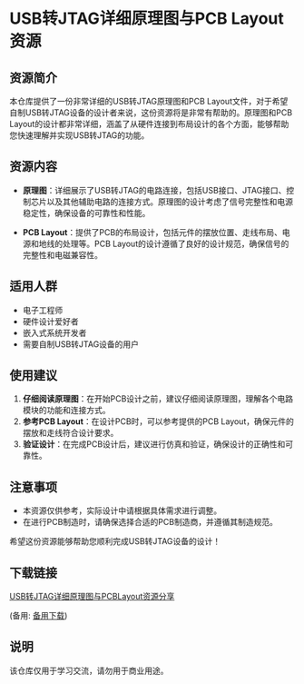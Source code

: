 # USB转JTAG详细原理图与PCB Layout资源

## 资源简介

本仓库提供了一份非常详细的USB转JTAG原理图和PCB Layout文件，对于希望自制USB转JTAG设备的设计者来说，这份资源将是非常有帮助的。原理图和PCB Layout的设计都非常详细，涵盖了从硬件连接到布局设计的各个方面，能够帮助您快速理解并实现USB转JTAG的功能。

## 资源内容

- **原理图**：详细展示了USB转JTAG的电路连接，包括USB接口、JTAG接口、控制芯片以及其他辅助电路的连接方式。原理图的设计考虑了信号完整性和电源稳定性，确保设备的可靠性和性能。
  
- **PCB Layout**：提供了PCB的布局设计，包括元件的摆放位置、走线布局、电源和地线的处理等。PCB Layout的设计遵循了良好的设计规范，确保信号的完整性和电磁兼容性。

## 适用人群

- 电子工程师
- 硬件设计爱好者
- 嵌入式系统开发者
- 需要自制USB转JTAG设备的用户

## 使用建议

1. **仔细阅读原理图**：在开始PCB设计之前，建议仔细阅读原理图，理解各个电路模块的功能和连接方式。
2. **参考PCB Layout**：在设计PCB时，可以参考提供的PCB Layout，确保元件的摆放和走线符合设计要求。
3. **验证设计**：在完成PCB设计后，建议进行仿真和验证，确保设计的正确性和可靠性。

## 注意事项

- 本资源仅供参考，实际设计中请根据具体需求进行调整。
- 在进行PCB制造时，请确保选择合适的PCB制造商，并遵循其制造规范。

希望这份资源能够帮助您顺利完成USB转JTAG设备的设计！

## 下载链接
[USB转JTAG详细原理图与PCBLayout资源分享](https://pan.quark.cn/s/a78a1f6ea280) 

(备用: [备用下载](https://pan.baidu.com/s/11pzoBw8YMHoqC1ZVhBxWXg?pwd=1234))

## 说明

该仓库仅用于学习交流，请勿用于商业用途。

